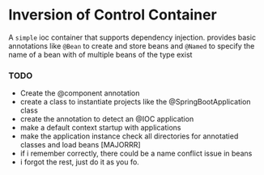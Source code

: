 # Inversion of Control Container
A `simple` ioc container that supports dependency injection. provides basic annotations like `@Bean` to create and store beans and `@Named` to specify the name of a bean with of multiple beans of the type exist

### TODO
- Create the @component annotation
- create a class to instantiate projects like the @SpringBootApplication class
- create the annotation to detect an @IOC application
- make a default context startup with applications
- make the application instance check all directories for annotatied classes and load beans [MAJORRR]
- if i remember correctly, there could be a name conflict issue in beans
- i forgot the rest, just do it as you fo.